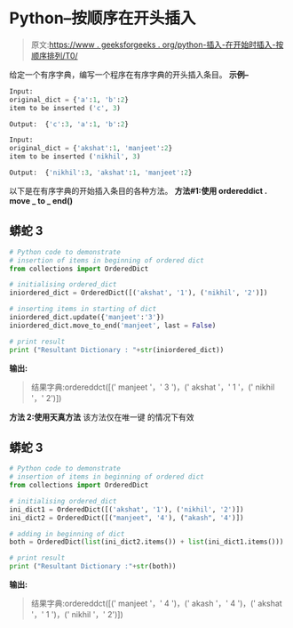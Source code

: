 # Python–按顺序在开头插入

> 原文:[https://www . geeksforgeeks . org/python-插入-在开始时插入-按顺序排列/T0/](https://www.geeksforgeeks.org/python-insertion-at-the-beginning-in-ordereddict/)

给定一个有序字典，编写一个程序在有序字典的开头插入条目。
**示例–**

```py
Input: 
original_dict = {'a':1, 'b':2}
item to be inserted ('c', 3)

Output:  {'c':3, 'a':1, 'b':2}

Input: 
original_dict = {'akshat':1, 'manjeet':2}
item to be inserted ('nikhil', 3)

Output:  {'nikhil':3, 'akshat':1, 'manjeet':2}
```

以下是在有序字典的开始插入条目的各种方法。
**方法#1:使用 ordereddict . move _ to _ end()**

## 蟒蛇 3

```py
# Python code to demonstrate
# insertion of items in beginning of ordered dict
from collections import OrderedDict

# initialising ordered_dict
iniordered_dict = OrderedDict([('akshat', '1'), ('nikhil', '2')])

# inserting items in starting of dict
iniordered_dict.update({'manjeet':'3'})
iniordered_dict.move_to_end('manjeet', last = False)

# print result
print ("Resultant Dictionary : "+str(iniordered_dict))
```

**输出:**

> 结果字典:ordereddct([(' manjeet '，' 3 ')，(' akshat '，' 1 '，(' nikhil '，' 2')])

**方法 2:使用天真方法**
该方法仅在唯一键
的情况下有效

## 蟒蛇 3

```py
# Python code to demonstrate
# insertion of items in beginning of ordered dict
from collections import OrderedDict

# initialising ordered_dict
ini_dict1 = OrderedDict([('akshat', '1'), ('nikhil', '2')])
ini_dict2 = OrderedDict([("manjeet", '4'), ("akash", '4')])

# adding in beginning of dict
both = OrderedDict(list(ini_dict2.items()) + list(ini_dict1.items()))

# print result
print ("Resultant Dictionary :"+str(both))
```

**输出:**

> 结果字典:ordereddct([(' manjeet '，' 4 ')，(' akash '，' 4 ')，(' akshat '，' 1 ')，(' nikhil '，' 2')])